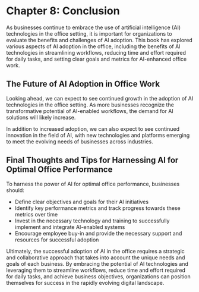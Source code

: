 Chapter 8: Conclusion
=====================

As businesses continue to embrace the use of artificial intelligence (AI) technologies in the office setting, it is important for organizations to evaluate the benefits and challenges of AI adoption. This book has explored various aspects of AI adoption in the office, including the benefits of AI technologies in streamlining workflows, reducing time and effort required for daily tasks, and setting clear goals and metrics for AI-enhanced office work.

The Future of AI Adoption in Office Work
----------------------------------------

Looking ahead, we can expect to see continued growth in the adoption of AI technologies in the office setting. As more businesses recognize the transformative potential of AI-enabled workflows, the demand for AI solutions will likely increase.

In addition to increased adoption, we can also expect to see continued innovation in the field of AI, with new technologies and platforms emerging to meet the evolving needs of businesses across industries.

Final Thoughts and Tips for Harnessing AI for Optimal Office Performance
------------------------------------------------------------------------

To harness the power of AI for optimal office performance, businesses should:

* Define clear objectives and goals for their AI initiatives
* Identify key performance metrics and track progress towards these metrics over time
* Invest in the necessary technology and training to successfully implement and integrate AI-enabled systems
* Encourage employee buy-in and provide the necessary support and resources for successful adoption

Ultimately, the successful adoption of AI in the office requires a strategic and collaborative approach that takes into account the unique needs and goals of each business. By embracing the potential of AI technologies and leveraging them to streamline workflows, reduce time and effort required for daily tasks, and achieve business objectives, organizations can position themselves for success in the rapidly evolving digital landscape.
